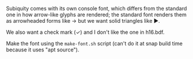 Subiquity comes with its own console font, which differs from the
standard one in how arrow-like glyphs are rendered; the standard font
renders them as arrowheaded forms like → but we want solid triangles
like ▶.

We also want a check mark (✓) and I don't like the one in h16.bdf.

Make the font using the `make-font.sh` script (can't do it at snap
build time because it uses "apt source").
